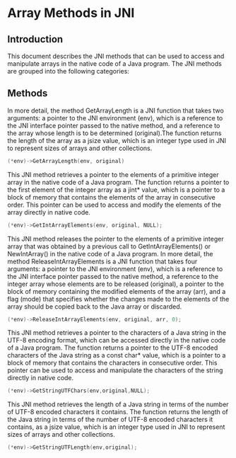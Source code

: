 # Array Methods in JNI

## Introduction

This document describes the JNI methods that can be used to access and manipulate arrays in the native code of a Java program. The JNI methods are grouped into the following categories:

## Methods

In more detail, the method GetArrayLength is a JNI function that takes two arguments: a pointer to the JNI environment (env), which is a reference to the JNI interface pointer passed to the native method, and a reference to the array whose length is to be determined (original).The function returns the length of the array as a jsize value, which is an integer type used in JNI to represent sizes of arrays and other collections.

```c
(*env)->GetArrayLength(env, original)
```

This JNI method retrieves a pointer to the elements of a primitive integer array in the native code of a Java program. The function returns a pointer to the first element of the integer array as a jint* value, which is a pointer to a block of memory that contains the elements of the array in consecutive order. This pointer can be used to access and modify the elements of the array directly in native code.

```c
(*env)->GetIntArrayElements(env, original, NULL);
```

This JNI method releases the pointer to the elements of a primitive integer array that was obtained by a previous call to GetIntArrayElements() or NewIntArray() in the native code of a Java program. In more detail, the method ReleaseIntArrayElements is a JNI function that takes four arguments: a pointer to the JNI environment (env), which is a reference to the JNI interface pointer passed to the native method, a reference to the integer array whose elements are to be released (original), a pointer to the block of memory containing the modified elements of the array (arr), and a flag (mode) that specifies whether the changes made to the elements of the array should be copied back to the Java array or discarded.

```c
(*env)->ReleaseIntArrayElements(env, original, arr, 0);
```

This JNI method retrieves a pointer to the characters of a Java string in the UTF-8 encoding format, which can be accessed directly in the native code of a Java program.
The function returns a pointer to the UTF-8 encoded characters of the Java string as a const char* value, which is a pointer to a block of memory that contains the characters in consecutive order. This pointer can be used to access and manipulate the characters of the string directly in native code.

```c
(*env)->GetStringUTFChars(env,original,NULL);
```

This JNI method retrieves the length of a Java string in terms of the number of UTF-8 encoded characters it contains. The function returns the length of the Java string in terms of the number of UTF-8 encoded characters it contains, as a jsize value, which is an integer type used in JNI to represent sizes of arrays and other collections.

```c
(*env)->GetStringUTFLength(env,original);
```